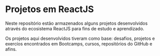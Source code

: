 # Projetos em ReactJS

Neste repositório estão armazenados alguns projetos desenvolvidos através do ecosistema ReactJS para fins de estudo e aprendizado. 

Os projetos aqui desenvolvidos tiveram como base: desafios, projetos e exercíos encontrados em Bootcamps, cursos, repositórios do GitHub e afins.

